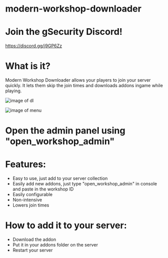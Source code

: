 # modern-workshop-downloader


# Join the gSecurity Discord!
https://discord.gg/j9GP6Zz


# What is it?
Modern Workshop Downloader allows your players to join your server quickly. It lets them skip the join times and downloads addons ingame while playing.

![image of dl](https://i.imgur.com/b2Riq0e.png)

![image of menu](https://i.imgur.com/2bFAfqG.png)

# Open the admin panel using "open_workshop_admin"

# Features:
 * Easy to use, just add to your server collection
 * Easily add new addons, just type "open_workshop_admin" in console and paste in the workshop ID
 * Easily configurable
 * Non-intensive
 * Lowers join times

# How to add it to your server:
 * Download the addon
 * Put it in your addons folder on the server
 * Restart your server
